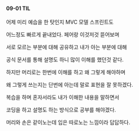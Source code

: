#### 09-01 TIL
<p> 어제 미리 예습을 한 탓인지 MVC 모델 스프린트도

어느정도 빠르게 끝내었다. 페어랑 이것저것 뜯어보며

서로 모르는 부분에 대해 공유하고 내가 아는 부분에 대해

공식 문서를 통해 설명도 하니 많이 이해를 했던것 같다.

하지만 머리로는 한번에 이해를 하고 왜 그렇게 해야하며

왜 그렇게 쓰는지는 단번에 아는데 말로 표현을 잘 못하겠다.

복습을 하며 혼자서라도 내가 이해한 내용을 말하면서 

코딩을 하고 설명도 하는 방식으로 공부를 해야겠다.

머리와 손은 같이노는데 입은 따로노는 느낌이라 답답하다.

